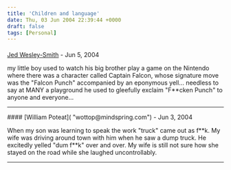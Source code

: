 ```yaml
---
title: 'Children and language'
date: Thu, 03 Jun 2004 22:39:44 +0000
draft: false
tags: [Personal]
---
```



#### 
[Jed Wesley-Smith]( "jed.wesley-smith@spammedtoomuch.combined.com.au") - <time datetime="2004-06-04 01:08:40">Jun 5, 2004</time>

my little boy used to watch his big brother play a game on the Nintendo where there was a character called Captain Falcon, whose signature move was the "Falcon Punch" accompanied by an eponymous yell... needless to say at MANY a playground he used to gleefully exclaim "F\*\*cken Punch" to anyone and everyone...
<hr />
#### 
[William Poteat]( "wottop@mindspring.com") - <time datetime="2004-06-09 12:12:58">Jun 3, 2004</time>

When my son was learning to speak the work "truck" came out as f\*\*k. My wife was driving around town with him when he saw a dump truck. He excitedly yelled "dum f\*\*k" over and over. My wife is still not sure how she stayed on the road while she laughed uncontrollably.
<hr />
